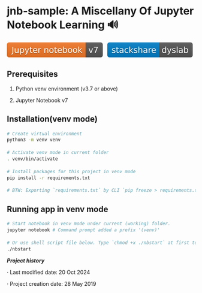 # jnb-sample: A Miscellany Of Jupyter Notebook Learning 🔊

[![Jupyter notebook v7](./assets/jupyter-notebook-v7.svg)](https://jupyter.org/) &nbsp;&nbsp;[![My Stackshare](./assets/stackshare-dyslab.svg)](https://stackshare.io/dyslab)

## Prerequisites

1. Python venv environment (v3.7 or above)

2. Jupyter Notebook v7

## Installation(venv mode)

```bash
# Create virtual environment
python3 -m venv venv

# Activate venv mode in current folder
. venv/bin/activate

# Install packages for this project in venv mode
pip install -r requirements.txt

# BTW: Exporting `requirements.txt` by CLI `pip freeze > requirements.txt`
```

## Running app in venv mode

```bash
# Start notebook in venv mode under current (working) folder.
jupyter notebook # Command prompt added a prefix '(venv)'

# Or use shell script file below. Type `chmod +x ./nbstart` at first to make the file executable
./nbstart
```

***Project history***

· Last modified date: 20 Oct 2024

· Project creation date: 28 May 2019
